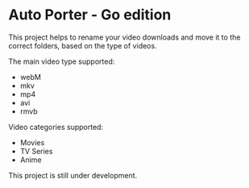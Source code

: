 # Auto Porter - Go edition
This project helps to rename your video downloads and move it to the correct folders, based on the type of videos.

The main video type supported:
- webM
- mkv
- mp4
- avi
- rmvb

Video categories supported:
- Movies
- TV Series
- Anime

This project is still under development.